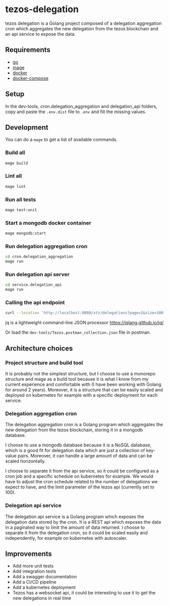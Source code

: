 # tezos-delegation 

tezos delegation is a Golang project composed of a delegation aggregation cron which aggregates the new delegation 
from the tezos blockchain and an api service to expose the data.

## Requirements
- [go](https://go.dev/)
- [mage](https://magefile.org/)
- [docker](https://www.docker.com/)
- [docker-compose](https://docs.docker.com/compose/install/)

## Setup
In the dev-tools, cron.delegation_aggregation and delegation_api folders,
copy and paste the `.env.dist` file to `.env` and fill the missing values.

## Development

You can do a `mage` to get a list of available commands.

### Build all
```bash
mage build
```

### Lint all
```bash
mage lint
```

### Run all tests
```bash
mage test:unit
```

### Start a mongodb docker container
```bash
mage mongodb:start 
```

### Run delegation aggregation cron                                
```bash
cd cron.delegation_aggregation
mage run
```

### Run delegation api server
```bash
cd service.delegation_api
mage run
```

### Calling the api endpoint
```bash
curl --location 'http://localhost:8088/xtz/delegations?page=1&size=100' | jq
```
jq is a lightweight command-line JSON processor https://jqlang.github.io/jq/

Or load the `dev-tools/Tezos.postman_collection.json` file in postman.

## Architecture choices

### Project structure and build tool
It is probably not the simplest structure, but I choose to use a monorepo structure and mage as a build tool because 
it is what I know from my current experience and comfortable with (I have been working with Golang for around 2 years).
Moreover, it is a structure that can be easily scaled and deployed on kubernetes for example
with a specific deployment for each service.

### Delegation aggregation cron
The delegation aggregation cron is a Golang program which aggregates the new delegation from the tezos blockchain, 
storing it in a mongodb database.

I choose to use a mongodb database because it is a NoSQL database, which is a good fit 
for delegation data which are just a collection of key-value pairs.
Moreover, it can handle a large amount of data and can be scaled horizontally.

I choose to separate it from the api service, so it could be configured as a cron job 
and a specific schedule on kubernetes for example.
We would have to adjust the cron schedule related to the number of delegations we expect to have, and the limit parameter
of the tezos api (currently set to 100).

### Delegation api service
The delegation api service is a Golang program which exposes the delegation data stored by the cron.
It is a REST api which exposes the data in a paginated way to limit the amount of data returned.
I choose to separate it from the delegation cron, so it could be scaled easily and independently, 
for example on kubernetes with autoscaler.
                                          
## Improvements
- Add more unit tests
- Add integration tests
- Add a swagger documentation
- Add a CI/CD pipeline
- Add a kubernetes deployment
- Tezos has a websocket api, it could be interesting to use it to get the new delegations in real time

